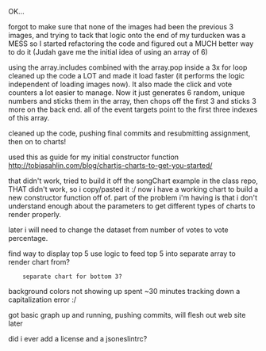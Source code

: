 OK...

forgot to make sure that none of the images had been the previous 3 images, and trying to tack that logic onto the end of my turducken was a MESS so I started refactoring the code and figured out a MUCH better way to do it (Judah gave me the initial idea of using an array of 6)

using the array.includes combined with the array.pop inside a 3x for loop cleaned up the code a LOT and made it load faster (it performs the logic independent of loading images now).  It also made the click and vote counters a lot easier to manage.  Now it just generates 6 random, unique numbers and sticks them in the array, then chops off the first 3 and sticks 3 more on the back end.  all of the event targets point to the first three indexes of this array.

cleaned up the code, pushing final commits and resubmitting assignment, then on to charts!


used this as guide for my initial constructor function
http://tobiasahlin.com/blog/chartjs-charts-to-get-you-started/

that didn't work, tried to build it off the songChart example in the class repo, THAT didn't work, so i copy/pasted it :/  now i have a working chart to build a new constructor function off of.  part of the problem i'm having is that i don't understand enough about the parameters to get different types of charts to render properly.

later i will need to change the dataset from number of votes to vote percentage.

find way to display top 5
    use logic to feed top 5 into separate array to render chart from?

        separate chart for bottom 3?

background colors not showing up
        spent ~30 minutes tracking down a capitalization error :/

got basic graph up and running, pushing commits, will flesh out web site later



did i ever add a license and a jsoneslintrc?